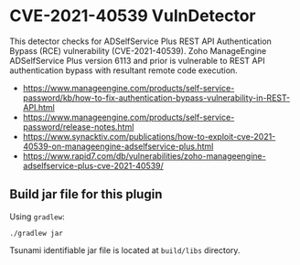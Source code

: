 # CVE-2021-40539 VulnDetector

This detector checks for ADSelfService Plus REST API Authentication Bypass (RCE)  vulnerability (CVE-2021-40539).
Zoho ManageEngine ADSelfService Plus version 6113 and prior is vulnerable to REST API authentication bypass with resultant remote code execution.

- https://www.manageengine.com/products/self-service-password/kb/how-to-fix-authentication-bypass-vulnerability-in-REST-API.html
- https://www.manageengine.com/products/self-service-password/release-notes.html
- https://www.synacktiv.com/publications/how-to-exploit-cve-2021-40539-on-manageengine-adselfservice-plus.html
- https://www.rapid7.com/db/vulnerabilities/zoho-manageengine-adselfservice-plus-cve-2021-40539/

## Build jar file for this plugin

Using `gradlew`:

```shell
./gradlew jar
```

Tsunami identifiable jar file is located at `build/libs` directory.
